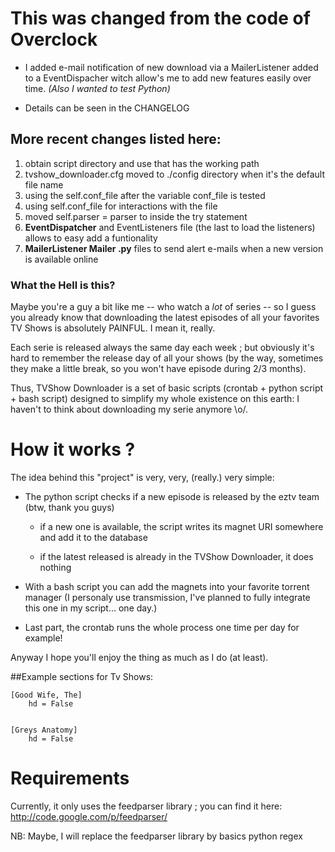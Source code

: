# This was changed from the code of Overclock
* I added e-mail notification of new download via a MailerListener added to a EventDispacher
witch allow's me to add new features easily over time. *(Also I wanted to test Python)*

* Details can be seen in the CHANGELOG

## More recent changes listed here:

1. obtain script directory and use that has the working path
2. tvshow_downloader.cfg moved to ./config directory when it's the default file name
3. using the self.conf_file after the variable conf_file is tested
4. using self.conf_file for interactions with the file
5. moved self.parser = parser to inside the try statement
6. **EventDispatcher** and EventListeners file (the last to load the listeners) allows to easy add a funtionality
7. **MailerListener Mailer .py** files to send alert e-mails when a new version is available online

### What the Hell is this?
Maybe you're a guy a bit like me -- who watch a *lot* of series -- so I guess you already know that downloading the latest episodes of all your favorites TV Shows is absolutely PAINFUL. I mean it, really.

Each serie is released always the same day each week ; but obviously it's hard to remember the release day of all your shows (by the way, sometimes they make a little break, so you won't have episode during 2/3 months).

Thus, TVShow Downloader is a set of basic scripts (crontab + python script + bash script) designed
to simplify my whole existence on this earth: I haven't to think about downloading my serie anymore \o/.

# How it works ?
The idea behind this "project" is very, very, (really.) very simple:

* The python script checks if a new episode is released by the eztv team (btw, thank you guys)

    * if a new one is available, the script writes its magnet URI somewhere and add it to the database

    * if the latest released is already in the TVShow Downloader, it does nothing
    
* With a bash script you can add the magnets into your favorite torrent manager (I personaly use transmission, I've planned to fully integrate this one in my script... one day.)

* Last part, the crontab runs the whole process one time per day for example!

Anyway I hope you'll enjoy the thing as much as I do (at least).

##Example sections for Tv Shows:


    [Good Wife, The]
    	hd = False


	[Greys Anatomy]
		hd = False


# Requirements
Currently, it only uses the feedparser library ; you can find it here:
    http://code.google.com/p/feedparser/

NB: Maybe, I will replace the feedparser library by basics python regex
